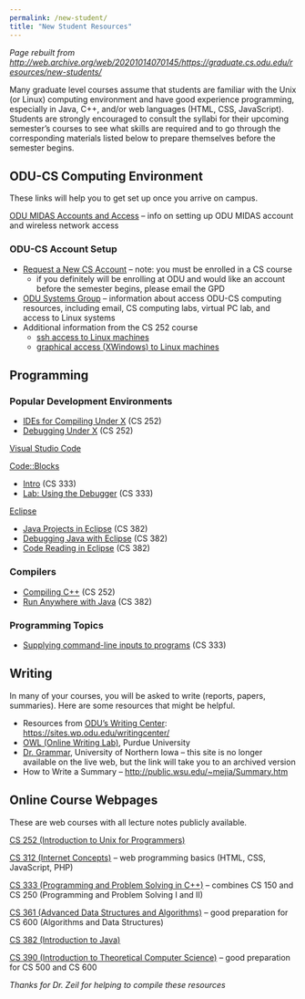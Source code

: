 ```yaml
---
permalink: /new-student/
title: "New Student Resources"
---
```


*Page rebuilt from http://web.archive.org/web/20201014070145/https://graduate.cs.odu.edu/resources/new-students/*

Many graduate level courses assume that students are familiar with the Unix (or Linux) computing environment and have good experience programming, especially in Java, C++, and/or web languages (HTML, CSS, JavaScript). Students are strongly encouraged to consult the syllabi for their upcoming semester’s courses to see what skills are required and to go through the corresponding materials listed below to prepare themselves before the semester begins.

## ODU-CS Computing Environment

These links will help you to get set up once you arrive on campus.

[ODU MIDAS Accounts and Access](https://www.odu.edu/ts/access) – info on setting up ODU MIDAS account and wireless network access

### ODU-CS Account Setup

* [Request a New CS Account](https://accounts.cs.odu.edu/) – note: you must be enrolled in a CS course
  * if you definitely will be enrolling at ODU and would like an account before the semester begins, please email the GPD
* [ODU Systems Group](https://systems.cs.odu.edu/) – information about access ODU-CS computing resources, including email, CS computing labs, virtual PC lab, and access to Linux systems
* Additional information from the CS 252 course
  * [ssh access to Linux machines](https://www.cs.odu.edu/~zeil/cs252/latest/Public/loggingin/index.html#startingaremotetext-modeunixsession)
  * [graphical access (XWindows) to Linux machines](https://www.cs.odu.edu/~zeil/cs252/latest/Public/xwinlaunch/index.html)

## Programming

### Popular Development Environments

* [IDEs for Compiling Under X](https://www.cs.odu.edu/~zeil/cs252/latest/Public/progdevx/index.html) (CS 252)
* [Debugging Under X](https://www.cs.odu.edu/~zeil/cs252/latest/Public/debugx/index.html) (CS 252)

[Visual Studio Code](https://code.visualstudio.com/)

[Code::Blocks](http://www.codeblocks.org/)
* [Intro](https://www.cs.odu.edu/~zeil/cs333/latest/Public/usingCodeBlocks1/index.html) (CS 333)
* [Lab: Using the Debugger](https://www.cs.odu.edu/~zeil/cs333/latest/Public/cb_debugger/index.html) (CS 333)

[Eclipse](https://www.eclipse.org/)
* [Java Projects in Eclipse](https://www.cs.odu.edu/~zeil/cs382/latest/Public/usingEclipse/) (CS 382)
* [Debugging Java with Eclipse](https://www.cs.odu.edu/~zeil/cs382/latest/Public/debugging/) (CS 382)
* [Code Reading in Eclipse](https://www.cs.odu.edu/~zeil/cs382/latest/Public/codeReading/) (CS 382)

### Compilers
* [Compiling C++](https://www.cs.odu.edu/~zeil/cs252/latest/Public/compilation/index.html) (CS 252)
* [Run Anywhere with Java](https://www.cs.odu.edu/~zeil/cs382/latest/Public/runAnywhere/index.html) (CS 382)

### Programming Topics
* [Supplying command-line inputs to programs](https://www.cs.odu.edu/~zeil/cs333/latest/Public/supplyingInputsLab/index.html) (CS 333)

## Writing

In many of your courses, you will be asked to write (reports, papers, summaries). Here are some resources that might be helpful.

* Resources from [ODU’s Writing Center](https://www.odu.edu/al/centers/writing-center): <https://sites.wp.odu.edu/writingcenter/>
* [OWL (Online Writing Lab)](https://owl.purdue.edu/), Purdue University
* [Dr. Grammar](https://web.archive.org/web/20150725234932/http://www.drgrammar.org/), University of Northern Iowa – this site is no longer available on the live web, but the link will take you to an archived version
* How to Write a Summary – <http://public.wsu.edu/~mejia/Summary.htm>

## Online Course Webpages

These are web courses with all lecture notes publicly available.

[CS 252 (Introduction to Unix for Programmers)](https://www.cs.odu.edu/~zeil/cs252/latest/Directory/outline/index.html)

[CS 312 (Internet Concepts)](https://www.cs.odu.edu/~mweigle/CS312-F20/) – web programming basics (HTML, CSS, JavaScript, PHP)

[CS 333 (Programming and Problem Solving in C++)](https://www.cs.odu.edu/~zeil/cs333/latest/Directory/outline/index.html) – combines CS 150 and CS 250 (Programming and Problem Solving I and II)

[CS 361 (Advanced Data Structures and Algorithms)](https://www.cs.odu.edu/~zeil/cs361/latest/Directory/outline/) – good preparation for CS 600 (Algorithms and Data Structures)

[CS 382 (Introduction to Java)](https://www.cs.odu.edu/~zeil/cs382/latest/Directory/outline/index.html)

[CS 390 (Introduction to Theoretical Computer Science)](https://www.cs.odu.edu/~zeil/cs390/latest/Directory/outline/index.html) – good preparation for CS 500 and CS 600

*Thanks for Dr. Zeil for helping to compile these resources*
